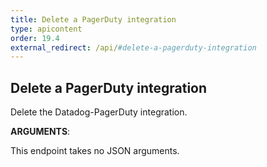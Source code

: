 ```yaml
---
title: Delete a PagerDuty integration
type: apicontent
order: 19.4
external_redirect: /api/#delete-a-pagerduty-integration
---
```


## Delete a PagerDuty integration

Delete the Datadog-PagerDuty integration.

**ARGUMENTS**:

This endpoint takes no JSON arguments.
